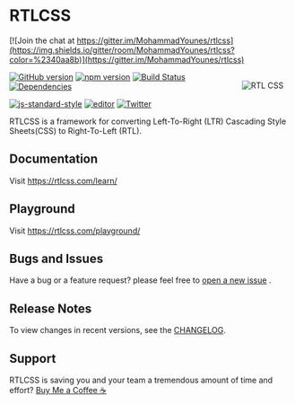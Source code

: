 # RTLCSS

[![Join the chat at https://gitter.im/MohammadYounes/rtlcss](https://img.shields.io/gitter/room/MohammadYounes/rtlcss?color=%2340aa8b)](https://gitter.im/MohammadYounes/rtlcss)

<img style="margin:15px" title="RTL CSS" src="https://cloud.githubusercontent.com/assets/4712046/5889219/190f366a-a425-11e4-8ef5-8b5f60a9e903.png" align="right">

[![GitHub version](https://img.shields.io/github/v/tag/MohammadYounes/rtlcss)](https://github.com/MohammadYounes/rtlcss/releases)
[![npm version](https://img.shields.io/npm/v/rtlcss)](https://www.npmjs.com/package/rtlcss)
[![Build Status](https://github.com/MohammadYounes/rtlcss/workflows/CI/badge.svg?branch=master)](https://github.com/MohammadYounes/rtlcss/actions?query=workflow%3ACI+branch%3Amaster)
[![Dependencies](https://img.shields.io/david/MohammadYounes/rtlcss)](https://david-dm.org/MohammadYounes/rtlcss)

[![js-standard-style](https://img.shields.io/badge/code%20style-standard-blue)](https://standardjs.com/)
[![editor](https://img.shields.io/badge/editor-vscode-blue)](https://code.visualstudio.com/)
[![Twitter](https://img.shields.io/badge/follow-%40rtlcss-blue)](https://twitter.com/rtlcss)

RTLCSS is a framework for converting Left-To-Right (LTR) Cascading Style Sheets(CSS) to Right-To-Left (RTL).

## Documentation

Visit <https://rtlcss.com/learn/>

## Playground

Visit <https://rtlcss.com/playground/>

## Bugs and Issues

Have a bug or a feature request? please feel free to [open a new issue](https://github.com/MohammadYounes/rtlcss/issues/new) .

## Release Notes

To view changes in recent versions, see the [CHANGELOG](CHANGELOG.md).

## Support

RTLCSS is saving you and your team a tremendous amount of time and effort?  [Buy Me a Coffee ☕](https://www.paypal.me/MohammadYounes)
